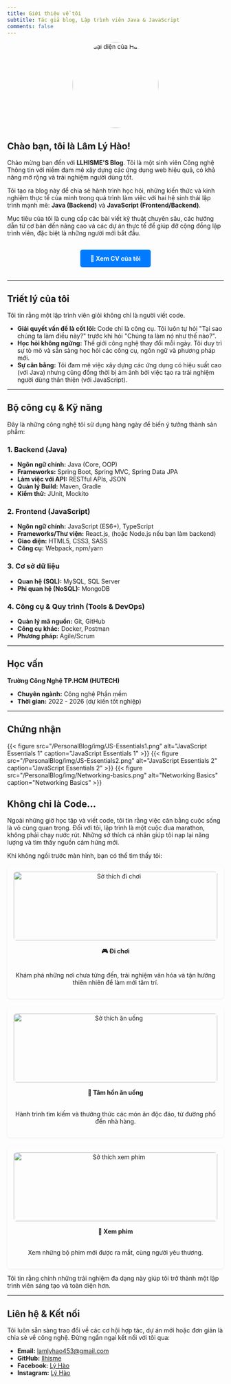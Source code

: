 ```yaml
---
title: Giới thiệu về tôi
subtitle: Tác giả blog, Lập trình viên Java & JavaScript
comments: false
---
```


<img src="/PersonalBlog/img/avatar.png" alt="Ảnh đại diện của Hào" style="display: block; margin-left: auto; margin-right: auto; width: 200px; height: 200px; border-radius: 50%; object-fit: cover; margin-bottom: 20px;">

## Chào bạn, tôi là Lâm Lý Hào!

Chào mừng bạn đến với **LLHISME'S Blog**. Tôi là một sinh viên Công nghệ Thông tin với niềm đam mê xây dựng các ứng dụng web hiệu quả, có khả năng mở rộng và trải nghiệm người dùng tốt.

Tôi tạo ra blog này để chia sẻ hành trình học hỏi, những kiến thức và kinh nghiệm thực tế của mình trong quá trình làm việc với hai hệ sinh thái lập trình mạnh mẽ: **Java (Backend)** và **JavaScript (Frontend/Backend)**.

Mục tiêu của tôi là cung cấp các bài viết kỹ thuật chuyên sâu, các hướng dẫn từ cơ bản đến nâng cao và các dự án thực tế để giúp đỡ cộng đồng lập trình viên, đặc biệt là những người mới bắt đầu.

<div style="text-align: center; margin: 30px 0;">
    <a href="https://www.canva.com/design/DAG3DuY5DB4/HP_YXx62MZtWiU0f_QlU_w/view?utm_content=DAG3DuY5DB4&utm_campaign=designshare&utm_medium=link2&utm_source=uniquelinks&utlId=h3fa7b26383" target="_blank" style="display: inline-block; padding: 12px 24px; background-color: #007bff; color: white; text-decoration: none; border-radius: 5px; font-weight: bold; transition: background-color 0.3s ease;">
        📄 Xem CV của tôi
    </a>
</div>

---

## Triết lý của tôi

Tôi tin rằng một lập trình viên giỏi không chỉ là người viết code.
* **Giải quyết vấn đề là cốt lõi:** Code chỉ là công cụ. Tôi luôn tự hỏi "Tại sao chúng ta làm điều này?" trước khi hỏi "Chúng ta làm nó như thế nào?".
* **Học hỏi không ngừng:** Thế giới công nghệ thay đổi mỗi ngày. Tôi duy trì sự tò mò và sẵn sàng học hỏi các công cụ, ngôn ngữ và phương pháp mới.
* **Sự cân bằng:** Tôi đam mê việc xây dựng các ứng dụng có hiệu suất cao (với Java) nhưng cũng đồng thời bị ám ảnh bởi việc tạo ra trải nghiệm người dùng thân thiện (với JavaScript).

---

## Bộ công cụ & Kỹ năng

Đây là những công nghệ tôi sử dụng hàng ngày để biến ý tưởng thành sản phẩm:

### 1. Backend (Java)
* **Ngôn ngữ chính:** Java (Core, OOP)
* **Frameworks:** Spring Boot, Spring MVC, Spring Data JPA
* **Làm việc với API:** RESTful APIs, JSON
* **Quản lý Build:** Maven, Gradle
* **Kiểm thử:** JUnit, Mockito

### 2. Frontend (JavaScript)
* **Ngôn ngữ chính:** JavaScript (ES6+), TypeScript
* **Frameworks/Thư viện:** React.js, (hoặc Node.js nếu bạn làm backend)
* **Giao diện:** HTML5, CSS3, SASS
* **Công cụ:** Webpack, npm/yarn

### 3. Cơ sở dữ liệu
* **Quan hệ (SQL):** MySQL, SQL Server
* **Phi quan hệ (NoSQL):** MongoDB

### 4. Công cụ & Quy trình (Tools & DevOps)
* **Quản lý mã nguồn:** Git, GitHub
* **Công cụ khác:** Docker, Postman
* **Phương pháp:** Agile/Scrum

---

## Học vấn

**Trường Công Nghệ TP.HCM (HUTECH)**
* **Chuyên ngành:** Công nghệ Phần mềm
* **Thời gian:** 2022 - 2026 (dự kiến tốt nghiệp)

---
<style>
/* ======== Chứng nhận - Căn chỉnh hình ảnh ======== */
.certifications {
  display: flex;
  flex-wrap: wrap;
  justify-content: center;
  align-items: flex-start;
  gap: 1.5rem;
  margin-top: 1rem;
  margin-bottom: 1.5rem;
}

.certifications figure {
  width: 140px !important; /* kích thước đồng nhất */
  text-align: center;
  margin: 0 !important;
}

.certifications figure img {
  width: 100%;
  height: auto;
  border-radius: 10px;
  box-shadow: 0 2px 5px rgba(0, 0, 0, 0.15);
  transition: transform 0.2s ease;
}

.certifications figure img:hover {
  transform: scale(1.05);
}

.certifications figcaption {
  font-size: 0.85rem;
  color: var(--color-text);
  margin-top: 0.4rem;
}
</style>

## Chứng nhận

<div class="certifications">
  {{< figure src="/PersonalBlog/img/JS-Essentials1.png" alt="JavaScript Essentials 1" caption="JavaScript Essentials 1" >}}
  {{< figure src="/PersonalBlog/img/JS-Essentials2.png" alt="JavaScript Essentials 2" caption="JavaScript Essentials 2" >}}
  {{< figure src="/PersonalBlog/img/Networking-basics.png" alt="Networking Basics" caption="Networking Basics" >}}
</div>

## Không chỉ là Code...

<style>
/* CSS cho phần sở thích mới */
.hobbies-container {
    display: flex;
    justify-content: space-between; /* Căn đều các mục */
    gap: 20px; /* Khoảng cách giữa các mục */
    flex-wrap: wrap; /* Cho phép xuống dòng trên màn hình nhỏ */
}
.hobby-item {
    flex: 1; /* Các mục sẽ chia đều không gian */
    min-width: 220px; /* Chiều rộng tối thiểu trước khi xuống dòng */
    text-align: center; /* Căn giữa nội dung */
    background-color: transparent;
    padding: 15px;
    border-radius: 8px;
    box-shadow: 0 2px 5px rgba(0,0,0,0.05);
    display: flex;
    flex-direction: column;
}
.hobby-item img {
    width: 100%;
    height: 160px; /* Chiều cao cố định cho ảnh */
    object-fit: cover; /* Đảm bảo ảnh không bị méo */
    border-radius: 6px;
    margin-bottom: 15px;
}
.hobby-item h4 {
    margin-top: 0;
    font-weight: bold;
}
.hobby-item p {
    font-size: 14px;
    flex-grow: 1; /* Giúp các box có chiều cao bằng nhau */
}
</style>


<p>Ngoài những giờ học tập và viết code, tôi tin rằng việc cân bằng cuộc sống là vô cùng quan trọng. Đối với tôi, lập trình là một cuộc đua marathon, không phải chạy nước rút. Những sở thích cá nhân giúp tôi nạp lại năng lượng và tìm thấy nguồn cảm hứng mới.</p>

<p>Khi không ngồi trước màn hình, bạn có thể tìm thấy tôi:</p>

<div class="hobbies-container">
    <div class="hobby-item">
        <img src="/PersonalBlog/img/dichoi.jpg" alt="Sở thích đi chơi">
        <h4>🎮 Đi chơi</h4>
        <p>Khám phá những nơi chưa từng đến, trải nghiệm văn hóa và tận hưởng thiên nhiên để làm mới tâm trí.</p>
    </div>
    <div class="hobby-item">
        <img src="/PersonalBlog/img/doan.jpg" alt="Sở thích ăn uống">
        <h4>🍜 Tâm hồn ăn uống</h4>
        <p>Hành trình tìm kiếm và thưởng thức các món ăn độc đáo, từ đường phố đến nhà hàng.</p>
    </div>
    <div class="hobby-item">
        <img src="/PersonalBlog/img/xemphim.jpg" alt="Sở thích xem phim">
        <h4>🍿 Xem phim</h4>
        <p>Xem những bộ phim mới được ra mắt, cùng người yêu thương.</p>
    </div>
</div>

<p>Tôi tin rằng chính những trải nghiệm đa dạng này giúp tôi trở thành một lập trình viên sáng tạo và toàn diện hơn.</p>

---

## Liên hệ & Kết nối

Tôi luôn sẵn sàng trao đổi về các cơ hội hợp tác, dự án mới hoặc đơn giản là chia sẻ về công nghệ. Đừng ngần ngại kết nối với tôi qua:

* **Email:** <a href="mailto:lamlyhao453@gmail.com">lamlyhao453@gmail.com</a>
* **GitHub:** <a href="https://github.com/llhisme" target="_blank" rel="noopener noreferrer">llhisme</a>
* **Facebook:** <a href="https://www.facebook.com/ly.hao.268139" target="_blank" rel="noopener noreferrer">Lý Hào</a>
* **Instagram:** <a href="https://www.instagram.com/oahyl1704/" target="_blank" rel="noopener noreferrer">Lý Hào</a>